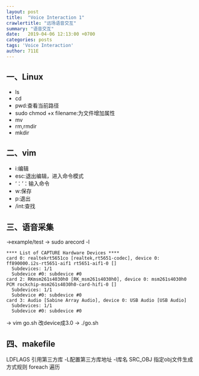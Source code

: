 ```yaml
---
layout: post
title:  "Voice Interaction 1"
crawlertitle: "远场语音交互"
summary: "语音交互"
date:   2019-04-06 12:13:00 +0700
categories: posts
tags: 'Voice Interaction'
author: 711E
---
```


一、Linux
---
* ls
* cd
* pwd:查看当前路径
* sudo chmod +x filename:为文件增加属性
* mv
* rm,rmdir
* mkdir


二、vim
---
* i:编辑
* esc:退出编辑，进入命令模式
* ‘：’：输入命令
* w:保存
* p:退出
* /int:查找

三、语音采集
---
->example/test
-> sudo arecord -l
```
**** List of CAPTURE Hardware Devices ****
card 0: realtekrt5651co [realtek,rt5651-codec], device 0: ff890000.i2s-rt5651-aif1 rt5651-aif1-0 []
  Subdevices: 1/1
  Subdevice #0: subdevice #0
card 2: RKmsm261s4030h0 [RK_msm261s4030h0], device 0: msm261s4030h0 PCM rockchip-msm261s4030h0-card-hifi-0 []
  Subdevices: 1/1
  Subdevice #0: subdevice #0
card 3: Audio [Sabine Array Audio], device 0: USB Audio [USB Audio]
  Subdevices: 1/1
  Subdevice #0: subdevice #0
```
-> vim go.sh 改device成3.0
-> ./go.sh

四、makefile
---
LDFLAGS 引用第三方库 -L配置第三方库地址 -l库名
SRC_OBJ 指定obj文件生成方式规则
        foreach 遍历
